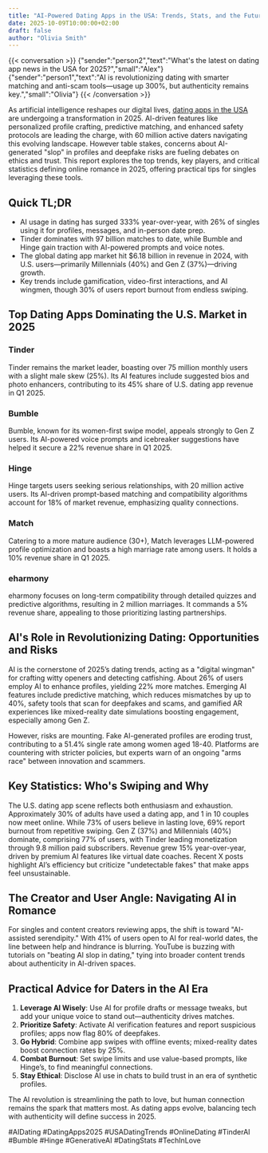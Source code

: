 ```yaml
---
title: "AI-Powered Dating Apps in the USA: Trends, Stats, and the Future of Matchmaking in 2025"
date: 2025-10-09T10:00:00+02:00
draft: false
author: "Olivia Smith"
---
```


{{< conversation >}}
{"sender":"person2","text":"What's the latest on dating app news in the USA for 2025?","small":"Alex"}
{"sender":"person1","text":"AI is revolutionizing dating with smarter matching and anti-scam tools—usage up 300%, but authenticity remains key.","small":"Olivia"}
{{< /conversation >}}

As artificial intelligence reshapes our digital lives, [dating apps in the USA](https://pleeq.com/best-free-dating-app-in-us/) are undergoing a transformation in 2025. AI-driven features like personalized profile crafting, predictive matching, and enhanced safety protocols are leading the charge, with 60 million active daters navigating this evolving landscape. However table stakes, concerns about AI-generated "slop" in profiles and deepfake risks are fueling debates on ethics and trust. This report explores the top trends, key players, and critical statistics defining online romance in 2025, offering practical tips for singles leveraging these tools.

## Quick TL;DR
- AI usage in dating has surged 333% year-over-year, with 26% of singles using it for profiles, messages, and in-person date prep.
- Tinder dominates with 97 billion matches to date, while Bumble and Hinge gain traction with AI-powered prompts and voice notes.
- The global dating app market hit $6.18 billion in revenue in 2024, with U.S. users—primarily Millennials (40%) and Gen Z (37%)—driving growth.
- Key trends include gamification, video-first interactions, and AI wingmen, though 30% of users report burnout from endless swiping.

## Top Dating Apps Dominating the U.S. Market in 2025

### Tinder
Tinder remains the market leader, boasting over 75 million monthly users with a slight male skew (25%). Its AI features include suggested bios and photo enhancers, contributing to its 45% share of U.S. dating app revenue in Q1 2025.

### Bumble
Bumble, known for its women-first swipe model, appeals strongly to Gen Z users. Its AI-powered voice prompts and icebreaker suggestions have helped it secure a 22% revenue share in Q1 2025.

### Hinge
Hinge targets users seeking serious relationships, with 20 million active users. Its AI-driven prompt-based matching and compatibility algorithms account for 18% of market revenue, emphasizing quality connections.

### Match
Catering to a more mature audience (30+), Match leverages LLM-powered profile optimization and boasts a high marriage rate among users. It holds a 10% revenue share in Q1 2025.

### eharmony
eharmony focuses on long-term compatibility through detailed quizzes and predictive algorithms, resulting in 2 million marriages. It commands a 5% revenue share, appealing to those prioritizing lasting partnerships.

## AI's Role in Revolutionizing Dating: Opportunities and Risks
AI is the cornerstone of 2025’s dating trends, acting as a "digital wingman" for crafting witty openers and detecting catfishing. About 26% of users employ AI to enhance profiles, yielding 22% more matches. Emerging AI features include predictive matching, which reduces mismatches by up to 40%, safety tools that scan for deepfakes and scams, and gamified AR experiences like mixed-reality date simulations boosting engagement, especially among Gen Z.

However, risks are mounting. Fake AI-generated profiles are eroding trust, contributing to a 51.4% single rate among women aged 18-40. Platforms are countering with stricter policies, but experts warn of an ongoing "arms race" between innovation and scammers.

## Key Statistics: Who's Swiping and Why
The U.S. dating app scene reflects both enthusiasm and exhaustion. Approximately 30% of adults have used a dating app, and 1 in 10 couples now meet online. While 73% of users believe in lasting love, 69% report burnout from repetitive swiping. Gen Z (37%) and Millennials (40%) dominate, comprising 77% of users, with Tinder leading monetization through 9.8 million paid subscribers. Revenue grew 15% year-over-year, driven by premium AI features like virtual date coaches. Recent X posts highlight AI’s efficiency but criticize "undetectable fakes" that make apps feel unsustainable.

## The Creator and User Angle: Navigating AI in Romance
For singles and content creators reviewing apps, the shift is toward "AI-assisted serendipity." With 41% of users open to AI for real-world dates, the line between help and hindrance is blurring. YouTube is buzzing with tutorials on "beating AI slop in dating," tying into broader content trends about authenticity in AI-driven spaces.

## Practical Advice for Daters in the AI Era
1. **Leverage AI Wisely**: Use AI for profile drafts or message tweaks, but add your unique voice to stand out—authenticity drives matches.
2. **Prioritize Safety**: Activate AI verification features and report suspicious profiles; apps now flag 80% of deepfakes.
3. **Go Hybrid**: Combine app swipes with offline events; mixed-reality dates boost connection rates by 25%.
4. **Combat Burnout**: Set swipe limits and use value-based prompts, like Hinge’s, to find meaningful connections.
5. **Stay Ethical**: Disclose AI use in chats to build trust in an era of synthetic profiles.

The AI revolution is streamlining the path to love, but human connection remains the spark that matters most. As dating apps evolve, balancing tech with authenticity will define success in 2025.

#AIDating #DatingApps2025 #USADatingTrends #OnlineDating #TinderAI #Bumble #Hinge #GenerativeAI #DatingStats #TechInLove